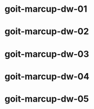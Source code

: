 # goit-marcup-dw-01
# goit-marcup-dw-02
# goit-marcup-dw-03
# goit-marcup-dw-04
# goit-marcup-dw-05
